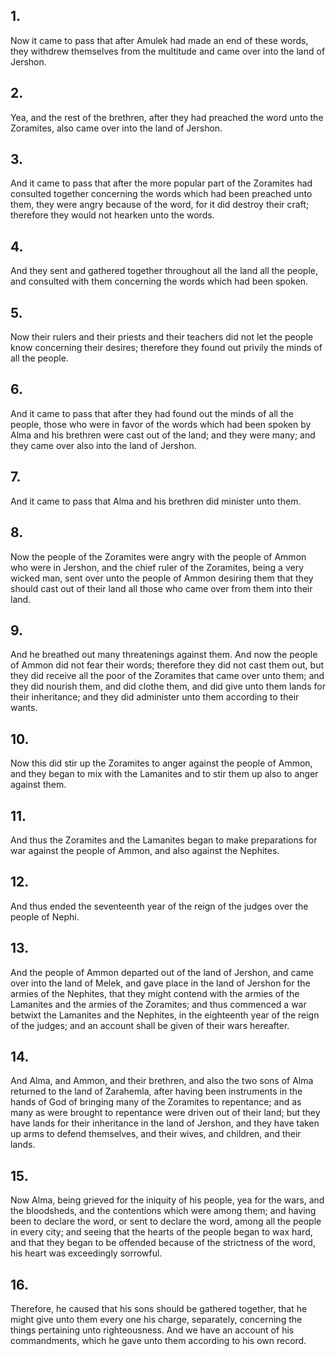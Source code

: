 ## 1.
Now it came to pass that after Amulek had made an end of these words, they withdrew themselves from the multitude and came over into the land of Jershon.
## 2.
Yea, and the rest of the brethren, after they had preached the word unto the Zoramites, also came over into the land of Jershon.
## 3.
And it came to pass that after the more popular part of the Zoramites had consulted together concerning the words which had been preached unto them, they were angry because of the word, for it did destroy their craft; therefore they would not hearken unto the words.
## 4.
And they sent and gathered together throughout all the land all the people, and consulted with them concerning the words which had been spoken.
## 5.
Now their rulers and their priests and their teachers did not let the people know concerning their desires; therefore they found out privily the minds of all the people.
## 6.
And it came to pass that after they had found out the minds of all the people, those who were in favor of the words which had been spoken by Alma and his brethren were cast out of the land; and they were many; and they came over also into the land of Jershon.
## 7.
And it came to pass that Alma and his brethren did minister unto them.
## 8.
Now the people of the Zoramites were angry with the people of Ammon who were in Jershon, and the chief ruler of the Zoramites, being a very wicked man, sent over unto the people of Ammon desiring them that they should cast out of their land all those who came over from them into their land.
## 9.
And he breathed out many threatenings against them. And now the people of Ammon did not fear their words; therefore they did not cast them out, but they did receive all the poor of the Zoramites that came over unto them; and they did nourish them, and did clothe them, and did give unto them lands for their inheritance; and they did administer unto them according to their wants.
## 10.
Now this did stir up the Zoramites to anger against the people of Ammon, and they began to mix with the Lamanites and to stir them up also to anger against them.
## 11.
And thus the Zoramites and the Lamanites began to make preparations for war against the people of Ammon, and also against the Nephites.
## 12.
And thus ended the seventeenth year of the reign of the judges over the people of Nephi.
## 13.
And the people of Ammon departed out of the land of Jershon, and came over into the land of Melek, and gave place in the land of Jershon for the armies of the Nephites, that they might contend with the armies of the Lamanites and the armies of the Zoramites; and thus commenced a war betwixt the Lamanites and the Nephites, in the eighteenth year of the reign of the judges; and an account shall be given of their wars hereafter.
## 14.
And Alma, and Ammon, and their brethren, and also the two sons of Alma returned to the land of Zarahemla, after having been instruments in the hands of God of bringing many of the Zoramites to repentance; and as many as were brought to repentance were driven out of their land; but they have lands for their inheritance in the land of Jershon, and they have taken up arms to defend themselves, and their wives, and children, and their lands.
## 15.
Now Alma, being grieved for the iniquity of his people, yea for the wars, and the bloodsheds, and the contentions which were among them; and having been to declare the word, or sent to declare the word, among all the people in every city; and seeing that the hearts of the people began to wax hard, and that they began to be offended because of the strictness of the word, his heart was exceedingly sorrowful.
## 16.
Therefore, he caused that his sons should be gathered together, that he might give unto them every one his charge, separately, concerning the things pertaining unto righteousness. And we have an account of his commandments, which he gave unto them according to his own record.
